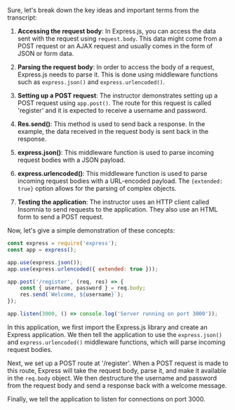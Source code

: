 Sure, let's break down the key ideas and important terms from the transcript:

1. **Accessing the request body**: In Express.js, you can access the data sent with the request using `request.body`. This data might come from a POST request or an AJAX request and usually comes in the form of JSON or form data.

2. **Parsing the request body**: In order to access the body of a request, Express.js needs to parse it. This is done using middleware functions such as `express.json()` and `express.urlencoded()`. 

3. **Setting up a POST request**: The instructor demonstrates setting up a POST request using `app.post()`. The route for this request is called 'register' and it is expected to receive a username and password. 

4. **Res.send()**: This method is used to send back a response. In the example, the data received in the request body is sent back in the response.

5. **express.json()**: This middleware function is used to parse incoming request bodies with a JSON payload. 

6. **express.urlencoded()**: This middleware function is used to parse incoming request bodies with a URL-encoded payload. The `{extended: true}` option allows for the parsing of complex objects.

7. **Testing the application**: The instructor uses an HTTP client called Insomnia to send requests to the application. They also use an HTML form to send a POST request.

Now, let's give a simple demonstration of these concepts:

```javascript
const express = require('express');
const app = express();

app.use(express.json());
app.use(express.urlencoded({ extended: true }));

app.post('/register', (req, res) => {
    const { username, password } = req.body;
    res.send(`Welcome, ${username}`);
});

app.listen(3000, () => console.log('Server running on port 3000'));
```

In this application, we first import the Express.js library and create an Express application. We then tell the application to use the `express.json()` and `express.urlencoded()` middleware functions, which will parse incoming request bodies.

Next, we set up a POST route at '/register'. When a POST request is made to this route, Express will take the request body, parse it, and make it available in the `req.body` object. We then destructure the username and password from the request body and send a response back with a welcome message.

Finally, we tell the application to listen for connections on port 3000.